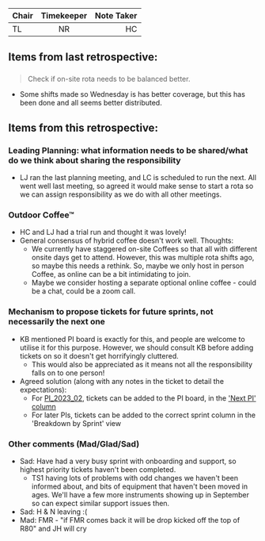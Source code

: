 | Chair      | Timekeeper | Note Taker |
| :--------   | :---------: | ----------: |
| TL | NR | HC |

## Items from last retrospective:

### 
> Check if on-site rota needs to be balanced better.
- Some shifts made so Wednesday is has better coverage, but this has been done and all seems better distributed.

## Items from this retrospective:

### Leading Planning: what information needs to be shared/what do we think about sharing the responsibility
- LJ ran the last planning meeting, and LC is scheduled to run the next. All went well last meeting, so agreed it would make sense to start a rota so we can assign responsibility as we do with all other meetings.

### Outdoor Coffee™
- HC and LJ had a trial run and thought it was lovely!
- General consensus of hybrid coffee doesn't work well. Thoughts:
   - We currently have staggered on-site Coffees so that all with different onsite days get to attend. However, this was multiple rota shifts ago, so maybe this needs a rethink. So, maybe we only host in person Coffee, as online can be a bit intimidating to join.
   - Maybe we consider hosting a separate optional online coffee - could be a chat, could be a zoom call.

### Mechanism to propose tickets for future sprints, not necessarily the next one
 - KB mentioned PI board is exactly for this, and people are welcome to utilise it for this purpose. However, we should consult KB before adding tickets on so it doesn't get horrifyingly cluttered.
   - This would also be appreciated as it means not all the responsibility falls on to one person!
 - Agreed solution (along with any notes in the ticket to detail the expectations):
   - For [PI_2023_02](https://github.com/orgs/ISISComputingGroup/projects/4), tickets can be added to the PI board, in the ['Next PI' column](https://github.com/orgs/ISISComputingGroup/projects/4/views/5)
   - For later PIs, tickets can be added to the correct sprint column in the 'Breakdown by Sprint' view

### Other comments (Mad/Glad/Sad)
- Sad: Have had a very busy sprint with onboarding and support, so highest priority tickets haven't been completed.
    - TS1 having lots of problems with odd changes we haven't been informed about, and bits of equipment that haven't been moved in ages. We'll have a few more instruments showing up in September so can expect similar support issues then.
- Sad: H & N leaving :(
- Mad: FMR - "if FMR comes back it will be drop kicked off the top of R80" and JH will cry

